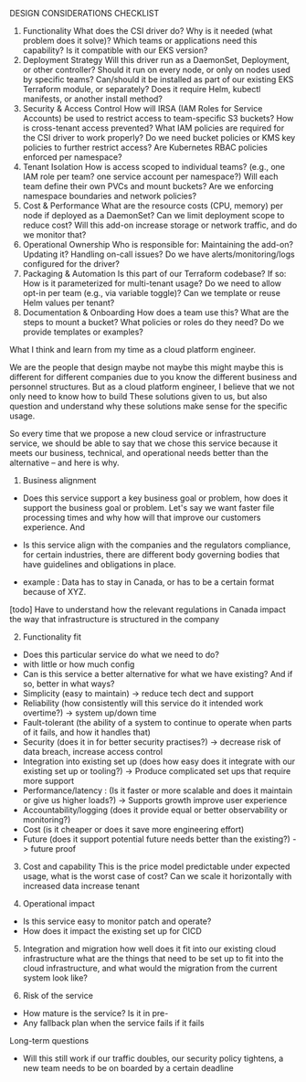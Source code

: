 

DESIGN CONSIDERATIONS CHECKLIST

1. Functionality
What does the CSI driver do?
Why is it needed (what problem does it solve)?
Which teams or applications need this capability?
Is it compatible with our EKS version?
2. Deployment Strategy
Will this driver run as a DaemonSet, Deployment, or other controller?
Should it run on every node, or only on nodes used by specific teams?
Can/should it be installed as part of our existing EKS Terraform module, or separately?
Does it require Helm, kubectl manifests, or another install method?
3. Security & Access Control
How will IRSA (IAM Roles for Service Accounts) be used to restrict access to team-specific S3 buckets?
How is cross-tenant access prevented?
What IAM policies are required for the CSI driver to work properly?
Do we need bucket policies or KMS key policies to further restrict access?
Are Kubernetes RBAC policies enforced per namespace?
4. Tenant Isolation
How is access scoped to individual teams?
(e.g., one IAM role per team? one service account per namespace?)
Will each team define their own PVCs and mount buckets?
Are we enforcing namespace boundaries and network policies?
5. Cost & Performance
What are the resource costs (CPU, memory) per node if deployed as a DaemonSet?
Can we limit deployment scope to reduce cost?
Will this add-on increase storage or network traffic, and do we monitor that?
6. Operational Ownership
Who is responsible for:
Maintaining the add-on?
Updating it?
Handling on-call issues?
Do we have alerts/monitoring/logs configured for the driver?
7. Packaging & Automation
Is this part of our Terraform codebase? If so:
How is it parameterized for multi-tenant usage?
Do we need to allow opt-in per team (e.g., via variable toggle)?
Can we template or reuse Helm values per tenant?
8. Documentation & Onboarding
How does a team use this?
What are the steps to mount a bucket?
What policies or roles do they need?
Do we provide templates or examples?


What I think and learn from my time as a cloud platform engineer.

We are the people that design maybe not maybe this might maybe this is different for different companies due to you know the different business and personnel structures. But as a cloud platform engineer, I believe that we not only need to know how to build These solutions given to us, but also question and understand why these solutions make sense for the specific usage.

So every time that we propose a new cloud service or infrastructure service, we should be able to say that we chose this service because it meets our business, technical, and operational needs better than the alternative – and here is why.

1. Business alignment
 - Does this service support a key business goal or problem, how does it support the business goal or problem. Let's say we want faster file processing times and why how will that improve our customers experience. And
 - Is this service align with the companies and the regulators compliance, for certain industries, there are different body governing bodies that have guidelines and obligations in place.

 - example : Data has to stay in Canada, or has to be a certain format because of XYZ.

[todo] Have to understand how the relevant regulations in Canada impact the way that infrastructure is structured in the company

2. Functionality fit
 - Does this particular service do what we need to do?
  - with little or how much config 
 - Can is this service a better alternative for what we have existing? And if so, better in what ways?
  - Simplicity (easy to maintain) -> reduce tech dect and support 
  - Reliability (how consistently will this service do it intended work overtime?) -> system up/down time
  - Fault-tolerant (the ability of a system to continue to operate when parts of it fails, and how it handles that) 
  - Security (does it in for better security practises?) -> decrease risk of data breach, increase access control 
  - Integration into existing set up (does how easy does it integrate with our existing set up or tooling?) -> Produce complicated set ups that require  more support
  - Performance/latency : (Is it faster or more scalable and does it maintain or give us higher loads?) -> Supports growth improve user experience
  - Accountability/logging (does it provide equal or better observability or monitoring?)
  - Cost (is it cheaper or does it save more engineering effort)
  - Future (does it support potential future needs better than the existing?) -> future proof 
  
3. Cost and capability
 This is the price model predictable under expected usage, 
 what is the worst case of cost?
 Can we scale it horizontally with increased data increase tenant

 4. Operational impact
 - Is this service easy to monitor patch and operate?
 - How does it impact the existing set up for CICD

 5. Integration and migration how well does it fit into our existing cloud infrastructure what are the things that need to be set up to fit into the cloud infrastructure, and what would the migration from the current system look like?

 6. Risk of the service
  - How mature is the service? Is it in pre-
  - Any fallback plan when the service fails if it fails

  Long-term questions
   - Will this still work if our traffic doubles, 
   our security policy tightens, 
   a new team needs to be on boarded by a certain deadline